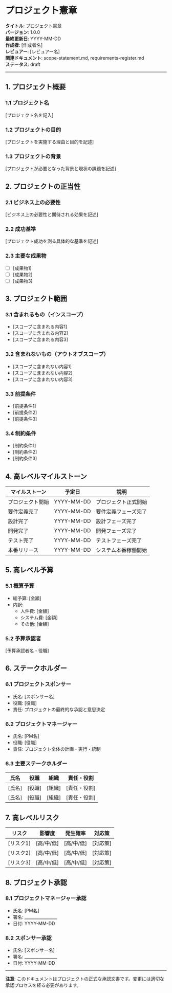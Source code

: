 # プロジェクト憲章

**タイトル**: プロジェクト憲章  
**バージョン**: 1.0.0  
**最終更新日**: YYYY-MM-DD  
**作成者**: [作成者名]  
**レビュアー**: [レビュアー名]  
**関連ドキュメント**: scope-statement.md, requirements-register.md  
**ステータス**: draft  

---

## 1. プロジェクト概要

### 1.1 プロジェクト名
[プロジェクト名を記入]

### 1.2 プロジェクトの目的
[プロジェクトを実施する理由と目的を記述]

### 1.3 プロジェクトの背景
[プロジェクトが必要となった背景と現状の課題を記述]

## 2. プロジェクトの正当性

### 2.1 ビジネス上の必要性
[ビジネス上の必要性と期待される効果を記述]

### 2.2 成功基準
[プロジェクト成功を測る具体的な基準を記述]

### 2.3 主要な成果物
- [ ] [成果物1]
- [ ] [成果物2]
- [ ] [成果物3]

## 3. プロジェクト範囲

### 3.1 含まれるもの（インスコープ）
- [スコープに含まれる内容1]
- [スコープに含まれる内容2]
- [スコープに含まれる内容3]

### 3.2 含まれないもの（アウトオブスコープ）
- [スコープに含まれない内容1]
- [スコープに含まれない内容2]
- [スコープに含まれない内容3]

### 3.3 前提条件
- [前提条件1]
- [前提条件2]
- [前提条件3]

### 3.4 制約条件
- [制約条件1]
- [制約条件2]
- [制約条件3]

## 4. 高レベルマイルストーン

| マイルストーン | 予定日 | 説明 |
|---|---|---|
| プロジェクト開始 | YYYY-MM-DD | プロジェクト正式開始 |
| 要件定義完了 | YYYY-MM-DD | 要件定義フェーズ完了 |
| 設計完了 | YYYY-MM-DD | 設計フェーズ完了 |
| 開発完了 | YYYY-MM-DD | 開発フェーズ完了 |
| テスト完了 | YYYY-MM-DD | テストフェーズ完了 |
| 本番リリース | YYYY-MM-DD | システム本番稼働開始 |

## 5. 高レベル予算

### 5.1 概算予算
- 総予算: [金額]
- 内訳:
  - 人件費: [金額]
  - システム費: [金額]
  - その他: [金額]

### 5.2 予算承認者
[予算承認者名・役職]

## 6. ステークホルダー

### 6.1 プロジェクトスポンサー
- 氏名: [スポンサー名]
- 役職: [役職]
- 責任: プロジェクトの最終的な承認と意思決定

### 6.2 プロジェクトマネージャー
- 氏名: [PM名]
- 役職: [役職]
- 責任: プロジェクト全体の計画・実行・統制

### 6.3 主要ステークホルダー
| 氏名 | 役職 | 組織 | 責任・役割 |
|---|---|---|---|
| [氏名] | [役職] | [組織] | [責任・役割] |
| [氏名] | [役職] | [組織] | [責任・役割] |

## 7. 高レベルリスク

| リスク | 影響度 | 発生確率 | 対応策 |
|---|---|---|---|
| [リスク1] | [高/中/低] | [高/中/低] | [対応策] |
| [リスク2] | [高/中/低] | [高/中/低] | [対応策] |
| [リスク3] | [高/中/低] | [高/中/低] | [対応策] |

## 8. プロジェクト承認

### 8.1 プロジェクトマネージャー承認
- 氏名: [PM名]
- 署名: ________________
- 日付: YYYY-MM-DD

### 8.2 スポンサー承認
- 氏名: [スポンサー名]
- 署名: ________________
- 日付: YYYY-MM-DD

---

**注意**: このドキュメントはプロジェクトの正式な承認文書です。変更には適切な承認プロセスを経る必要があります。